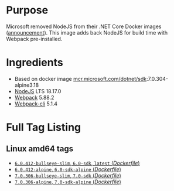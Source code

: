 # Purpose
Microsoft removed NodeJS from their .NET Core Docker images ([announcement](https://github.com/aspnet/Announcements/issues/298)). This image adds back NodeJS for build time with Webpack pre-installed.

# Ingredients
* Based on docker image [mcr.microsoft.com/dotnet/sdk](https://hub.docker.com/_/microsoft-dotnet-sdk/):7.0.304-alpine3.18
* [NodeJS](https://nodejs.org/) LTS 18.17.0
* [Webpack](https://www.npmjs.com/package/webpack) 5.88.2
* [Webpack-cli](https://www.npmjs.com/package/webpack-cli) 5.1.4

# Full Tag Listing
## Linux amd64 tags
- [`6.0.412-bullseye-slim`, `6.0-sdk`, `latest` (*Dockerfile*)](https://github.com/Mathieu79FI/dotnet-docker/blob/master/6.0/sdk/bullseye-slim/webpack/Dockerfile)
- [`6.0.412-alpine`, `6.0-sdk-alpine` (*Dockerfile*)](https://github.com/Mathieu79FI/dotnet-docker/blob/master/6.0/sdk/alpine/webpack/Dockerfile)
- [`7.0.306-bullseye-slim`, `7.0-sdk` (*Dockerfile*)](https://github.com/Mathieu79FI/dotnet-docker/blob/master/7.0/sdk/bullseye-slim/webpack/Dockerfile)
- [`7.0.306-alpine`, `7.0-sdk-alpine` (*Dockerfile*)](https://github.com/Mathieu79FI/dotnet-docker/blob/master/7.0/sdk/alpine/webpack/Dockerfile)
